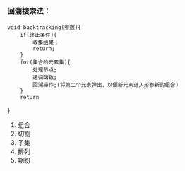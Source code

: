 ### 回溯搜索法：
    void backtracking(参数){
        if(终止条件){
            收集结果；
            return;
        }
        for(集合的元素集){
            处理节点;
            递归函数;
            回溯操作;(将第二个元素弹出，以便新元素进入形参新的组合)
        }
        return
}

1. 组合
2. 切割
3. 子集
4. 排列
5. 期盼
